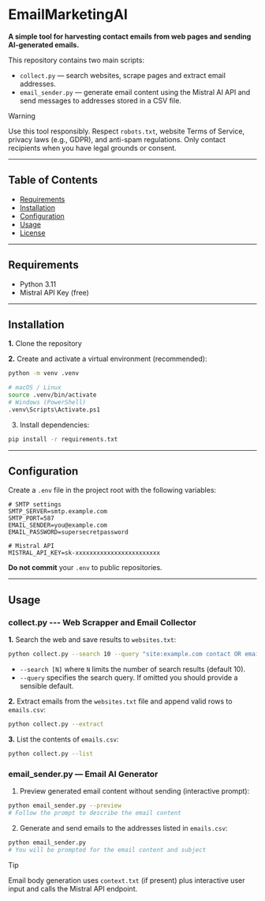 # EmailMarketingAI

**A simple tool for harvesting contact emails from web pages and sending AI-generated emails.**

This repository contains two main scripts:

* `collect.py` — search websites, scrape pages and extract email addresses.
* `email_sender.py` — generate email content using the Mistral AI API and send messages to addresses stored in a CSV file.

> [!WARNING] 
> Use this tool responsibly. 
> Respect `robots.txt`, website Terms of Service, privacy laws (e.g., GDPR), and anti-spam regulations. Only contact recipients when you have legal grounds or consent.

---

## Table of Contents

* [Requirements](#requirements)
* [Installation](#installation)
* [Configuration](#configuration)
* [Usage](#usage)
* [License](#license)


---

## Requirements

* Python 3.11
* Mistral API Key (free)
---

## Installation

**1.** Clone the repository



**2.** Create and activate a virtual environment (recommended):

```bash
python -m venv .venv

# macOS / Linux
source .venv/bin/activate
# Windows (PowerShell)
.venv\Scripts\Activate.ps1
```

3. Install dependencies:

```bash
pip install -r requirements.txt
```

---
## Configuration 

Create a `.env` file in the project root with the following variables:

```env
# SMTP settings
SMTP_SERVER=smtp.example.com
SMTP_PORT=587
EMAIL_SENDER=you@example.com
EMAIL_PASSWORD=supersecretpassword

# Mistral API
MISTRAL_API_KEY=sk-xxxxxxxxxxxxxxxxxxxxxxxx
```

**Do not commit** your `.env` to public repositories.

---

## Usage

### collect.py --- Web Scrapper and Email Collector

**1.** Search the web and save results to `websites.txt`:

```bash
python collect.py --search 10 --query "site:example.com contact OR email"
```

* `--search [N]` where `N` limits the number of search results (default 10).
* `--query` specifies the search query. If omitted you should provide a sensible default.

**2.** Extract emails from the `websites.txt` file and append valid rows to `emails.csv`:

```bash
python collect.py --extract
```

**3.** List the contents of `emails.csv`:

```bash
python collect.py --list
```

### email\_sender.py — Email AI Generator

1. Preview generated email content without sending (interactive prompt):

```bash
python email_sender.py --preview
# Follow the prompt to describe the email content
```

2. Generate and send emails to the addresses listed in `emails.csv`:

```bash
python email_sender.py
# You will be prompted for the email content and subject
```

> [!TIP]
> Email body generation uses `context.txt` (if present) plus interactive user input and calls the Mistral API endpoint.



